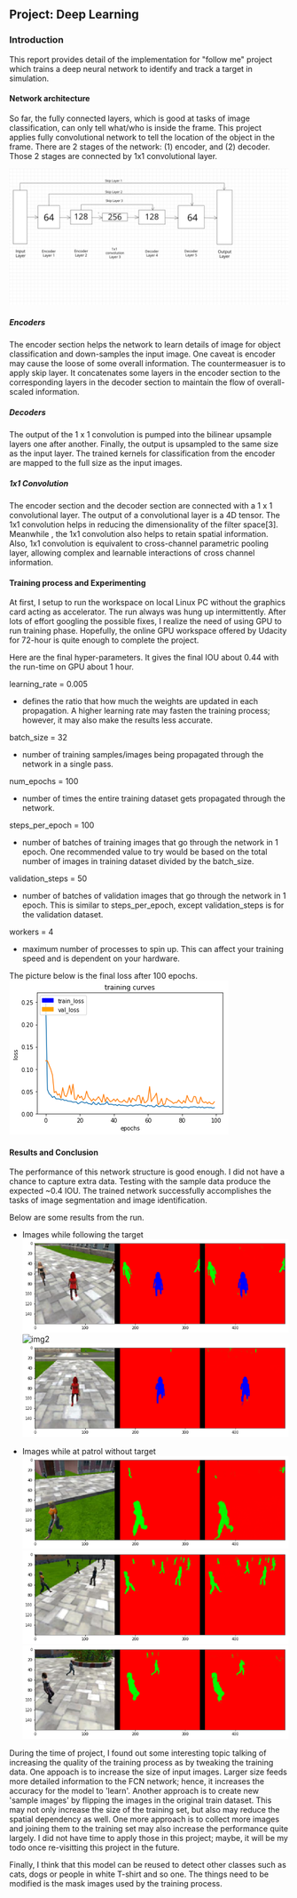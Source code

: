 ## Project: Deep Learning

### Introduction

This report provides detail of the implementation for "follow me" project which trains a deep neural network to identify and track a target in simulation. 

#### Network architecture

So far, the fully connected layers, which is good at tasks of image classification, can only tell what/who is inside the frame. This project applies fully convolutional network to tell the location of the object  in the frame. There are 2 stages of the network: (1) encoder, and (2) decoder. Those 2 stages are connected by 1x1 convolutional layer.

![FCN](img/FCN.png)

##### Encoders

The encoder section helps the network to learn details of image for object classification and down-samples the input image. One caveat is encoder may cause the loose of some overall information. The countermeasuer is to apply skip layer. It concatenates some layers in the encoder section to the corresponding layers in the decoder section to maintain the flow of overall-scaled information.

##### Decoders

The output of the 1 x 1 convolution is pumped into the bilinear upsample layers one after another. Finally, the output is upsampled to the same size as the input layer. The trained kernels for classification from the encoder are mapped to the full size as the input images.

##### 1x1 Convolution

The encoder section and the decoder section are connected with a 1 x 1 convolutional layer. The output of a convolutional layer is a 4D tensor. The 1x1 convolution helps in reducing the dimensionality of the filter space[3]. Meanwhile , the 1x1 convolution also helps to retain spatial information. Also, 1x1 convolution is equivalent to cross-channel parametric pooling layer, allowing complex and learnable interactions of cross channel information.

#### Training process and Experimenting

At first, I setup to run the workspace on local Linux PC without the graphics card acting as accelerator. The run always was hung up intermittently. After lots of effort googling the possible fixes, I realize the need of using GPU to run training phase. Hopefully, the online GPU workspace offered by Udacity for 72-hour is quite enough to complete the project.

Here are the final hyper-parameters. It gives the final IOU about 0.44 with the run-time on GPU about 1 hour.

learning_rate = 0.005
- defines the ratio that how much the weights are updated in each propagation. A higher learning rate may fasten the training process; however, it may also make the results less accurate.

batch_size = 32
- number of training samples/images being propagated through the network in a single pass.

num_epochs = 100
- number of times the entire training dataset gets propagated through the network.

steps_per_epoch = 100
- number of batches of training images that go through the network in 1 epoch. One recommended value to try would be based on the total number of images in training dataset divided by the batch_size.

validation_steps = 50
- number of batches of validation images that go through the network in 1 epoch. This is similar to steps_per_epoch, except validation_steps is for the validation dataset.

workers = 4
- maximum number of processes to spin up. This can affect your training speed and is dependent on your hardware.

The picture below is the final loss after 100 epochs.
![final loss](img/final_loss.png)

#### Results and Conclusion

The performance of this network structure is good enough. I did not have a chance to capture extra data. Testing with the sample data produce the expected ~0.4 IOU. The trained network successfully accomplishes the tasks of image segmentation and image identification. 

Below are some results from the run.

- Images while following the target 
![img1](img/img1.png)
![img2](img/img2.png)
![img3](img/img3.png)

- Images while at patrol without target
![img4](img/img4.png)
![img5](img/img5.png)
![img6](img/img6.png)

During the time of project, I found out some interesting topic talking of increasing the quality of the training process as by tweaking the training data. One appoach is to increase the size of input images. Larger size feeds more detailed information to the FCN network; hence, it increases the accuracy for the model to 'learn'. Another approach is to create new 'sample images' by flipping the images in the original train dataset. This may not only increase the size of the training set, but also may reduce the spatial dependency as well. One more approach is to collect more images and joining them to the training set may also increase the performance quite largely. I did not have time to apply those in this project; maybe, it will be my todo once re-visitting this project in the future.

Finally, I think that this model can be reused to detect other classes such as cats, dogs or people in white T-shirt and so one. The things need to be modified is the mask images used by the training process.
